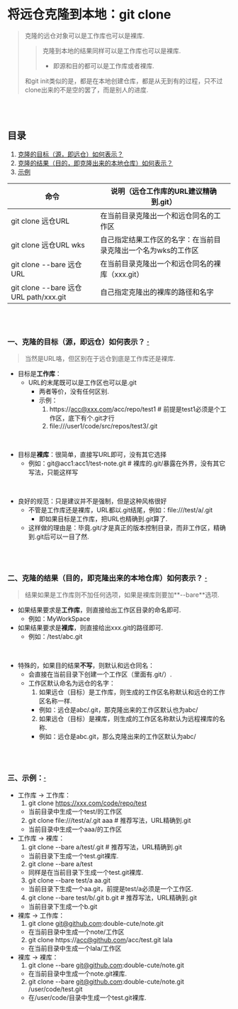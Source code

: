 # 将远仓克隆到本地：git clone
> 克隆的远仓对象可以是工作库也可以是裸库.
>
>> 克隆到本地的结果同样可以是工作库也可以是裸库.
>>   - 即源和目的都可以是工作库或者裸库.
>>
> 和git init类似的是，都是在本地创建仓库，都是从无到有的过程，只不过clone出来的不是空的罢了，而是别人的进度.

<br><br>

## 目录

1. [克隆的目标（源，即远仓）如何表示？]()
2. [克隆的结果（目的，即克隆出来的本地仓库）如何表示？]()
3. [示例]()

| 命令 | 说明（远仓工作库的URL建议精确到.git） |
| --- | --- |
| git clone 远仓URL | 在当前目录克隆出一个和远仓同名的工作区 |
| git clone 远仓URL wks | 自己指定结果工作区的名字：在当前目录克隆出一个名为wks的工作区 |
| git clone --bare 远仓URL | 在当前目录克隆出一个和远仓同名的裸库（xxx.git）|
| git clone --bare 远仓URL path/xxx.git | 自己指定克隆出的裸库的路径和名字 |

<br><br>

### 一、克隆的目标（源，即远仓）如何表示？  [·](#目录)
> 当然是URL咯，但区别在于远仓到底是工作库还是裸库.

- 目标是**工作库**：
  - URL的末尾既可以是工作区也可以是.git
    - 两者等价，没有任何区别.
    - 示例：
      1. https://acc@xxx.com/acc/repo/test1   # 前提是test1必须是个工作区，底下有个.git才行
      2. file:///user1/code/src/repos/test3/.git

<br>

- 目标是**裸库**：很简单，直接写URL即可，没有其它选择
  - 例如：git@acc1:acc1/test-note.git   # 裸库的.git/暴露在外界，没有其它写法，只能这样写

<br>

- 良好的规范：只是建议并不是强制，但是这种风格很好
  - 不管是工作库还是裸库，URL都以.git结尾，例如：file:///test/a/.git
    - 即如果目标是工作库，把URL也精确到.git算了.
  - 这样做的理由是：毕竟.git/才是真正的版本控制目录，而非工作区，精确到.git后可以一目了然.

<br><br>

### 二、克隆的结果（目的，即克隆出来的本地仓库）如何表示？  [·](#目录)
> 结果如果是工作库则不加任何选项，如果是裸库则要加**\-\-bare**选项.

- 如果结果要求是**工作库**，则直接给出工作区目录的命名即可.
  - 例如：MyWorkSpace
- 如果结果要求是**裸库**，则直接给出xxx.git的路径即可.
  - 例如：/test/abc.git

<br>

- 特殊的，如果目的结果**不写**，则默认和远仓同名：
  - 会直接在当前目录下创建一个工作区（里面有.git/）.
  - 工作区默认命名为远仓的名字：
    1. 如果远仓（目标）是工作库，则生成的工作区名称默认和远仓的工作区名称一样.
      - 例如：远仓是abc/.git，那克隆出来的工作区默认也为abc/
    2. 如果远仓（目标）是裸库，则生成的工作区名称默认为远程裸库的名称.
      - 例如：远仓是abc.git，那么克隆出来的工作区默认为abc/

<br><br>

### 三、示例：[·](#目录)

- 工作库 -> 工作库：
  1. git clone https://xxx.com/code/repo/test
    - 当前目录中生成一个test/的工作区
  2. git clone file:///test/a/.git aaa   # 推荐写法，URL精确到.git
    - 当前目录中生成一个aaa/的工作区
- 工作库 -> 裸库：
  1. git clone --bare a/test/.git  # 推荐写法，URL精确到.git
    - 当前目录下生成一个test.git裸库.
  2. git clone --bare a/test
    - 同样是在当前目录下生成一个test.git裸库.
  3. git clone --bare test/a aa.git
    - 当前目录下生成一个aa.git，前提是test/a必须是一个工作区.
  4. git clone --bare test/b/.git b.git  # 推荐写法，URL精确到.git
    - 当前目录下生成一个b.git
- 裸库 -> 工作库：
  1. git clone git@github.com:double-cute/note.git
    - 在当前目录中生成一个note/工作区
  2. git clone https://acc@github.com/acc/test.git lala
    - 在当前目录中生成一个lala/工作区
- 裸库 -> 裸库：
  1. git clone --bare git@github.com:double-cute/note.git
    - 在当前目录中生成一个note.git裸库.
  2. git clone --bare git@github.com:double-cute/note.git /user/code/test.git
    - 在/user/code/目录中生成一个test.git裸库.
